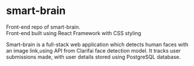# smart-brain
Front-end repo of smart-brain. <br>
Front-end built using React Framework with CSS styling


Smart-brain is a full-stack web application which detects human faces with an image link,using API from Clarifai face detection model. It tracks user submissions made, with user details stored using PostgreSQL database.
